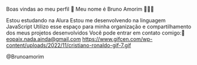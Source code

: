 Boas vindas ao meu perfil 💙
Meu nome é Bruno Amorim 🥇👨‍🦱

Estou estudando na Alura
Estou me desenvolvendo na linguagem JavaScript
Utilizo esse espaço para minha organização e compartilhamento dos meus projetos desenvolvidos
Você pode entrar em contato comigo:📧
eopaix.nada.ainda@gmail.com
https://www.gifcen.com/wp-content/uploads/2022/11/cristiano-ronaldo-gif-7.gif

@Brunoamorim
